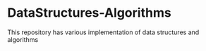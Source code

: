 # DataStructures-Algorithms
This repository has various implementation of data structures and algorithms
